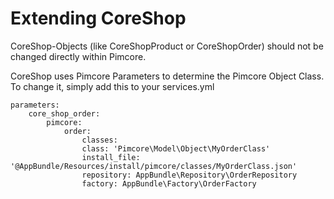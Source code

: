 # Extending CoreShop

CoreShop-Objects (like CoreShopProduct or CoreShopOrder) should not be changed directly within Pimcore.

CoreShop uses Pimcore Parameters to determine the Pimcore Object Class. To change it, simply add this to your services.yml

```
parameters:
    core_shop_order:
    	pimcore:
			order:
				classes:
                class: 'Pimcore\Model\Object\MyOrderClass'
                install_file: '@AppBundle/Resources/install/pimcore/classes/MyOrderClass.json'
                repository: AppBundle\Repository\OrderRepository
                factory: AppBundle\Factory\OrderFactory

```